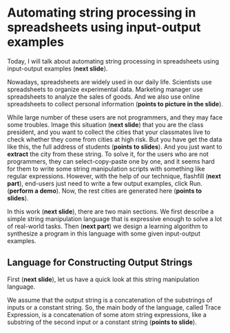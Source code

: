 # Automating string processing in spreadsheets using input-output examples

Today, I will talk about automating string processing in spreadsheets using input-output examples (**next slide**).

Nowadays, spreadsheets are widely used in our daily life. Scientists use spreadsheets to organize experimental data. Marketing manager use spreadsheets to analyze the sales of goods. And we also use online spreadsheets to collect personal information (**points to picture in the slide**).

While large number of these users are not programmers, and they may face some troubles. Image this situation (**next slide**) that you are the class president, and you want to collect the cities that your classmates live to check whether they come from cities at high risk. But you have get the data like this, the full address of students (**points to slides**). And you just want to **extract** the city from these string. To solve it, for the users who are not programmers, they can select-copy-paste one by one, and it seems hard for them to write some string manipulation scripts with something like regular expressions. However, with the help of our technique, flashfill (**next part**), end-users just need to write a few output examples, click Run. (**perform a demo**). Now, the rest cities are generated here (**points to slides**).

In this work (**next slide**), there are two main sections. We first describe a simple string manipulation language that is expressive enough to solve a lot of real-world tasks. Then (**next part**) we design a learning algorithm to synthesize a program in this language with some given input-output examples.

## Language for Constructing Output Strings

First (**next slide**), let us have a quick look at this string manipulation language. 

We assume that the output string is a concatenation of the substrings of inputs or a constant string. So, the main body of the language, called Trace Expression, is a concatenation of some atom string expressions, like a substring of the second input or a constant string (**points to slide**).
